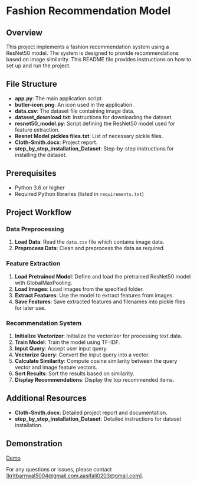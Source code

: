 # Fashion Recommendation Model

## Overview
This project implements a fashion recommendation system using a ResNet50 model. The system is designed to provide recommendations based on image similarity. This README file provides instructions on how to set up and run the project.

## File Structure
- **app.py**: The main application script.
- **butler-icon.png**: An icon used in the application.
- **data.csv**: The dataset file containing image data.
- **dataset_download.txt**: Instructions for downloading the dataset.
- **resnet50_model.py**: Script defining the ResNet50 model used for feature extraction.
- **Resnet Model pickles files.txt**: List of necessary pickle files.
- **Cloth-Smith.docx**: Project report.
- **step_by_step_installation_Dataset**: Step-by-step instructions for installing the dataset.

## Prerequisites
- Python 3.6 or higher
- Required Python libraries (listed in `requirements.txt`)

## Project Workflow

### Data Preprocessing
1. **Load Data**: Read the `data.csv` file which contains image data.
2. **Preprocess Data**: Clean and preprocess the data as required.

### Feature Extraction
1. **Load Pretrained Model**: Define and load the pretrained ResNet50 model with GlobalMaxPooling.
2. **Load Images**: Load images from the specified folder.
3. **Extract Features**: Use the model to extract features from images.
4. **Save Features**: Save extracted features and filenames into pickle files for later use.

### Recommendation System
1. **Initialize Vectorizer**: Initialize the vectorizer for processing text data.
2. **Train Model**: Train the model using TF-IDF.
3. **Input Query**: Accept user input query.
4. **Vectorize Query**: Convert the input query into a vector.
5. **Calculate Similarity**: Compute cosine similarity between the query vector and image feature vectors.
6. **Sort Results**: Sort the results based on similarity.
7. **Display Recommendations**: Display the top recommended items.

## Additional Resources
- **Cloth-Smith.docx**: Detailed project report and documentation.
- **step_by_step_installation_Dataset**: Detailed instructions for dataset installation.

## Demonstration
[Demo](https://github.com/user-attachments/assets/b86f5513-8dad-49f5-b23a-63cb43ef1db8)


For any questions or issues, please contact [kritbarnwal5004@gmail.com,aasifali0203@gmail.com].

